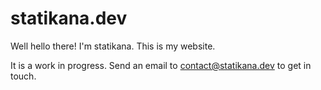 # statikana.dev

Well hello there!
I'm statikana. This is my website.
 
It is a work in progress.
Send an email to [contact@statikana.dev](mailto:contact@statikana.dev) to get in touch.